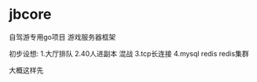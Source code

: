 # jbcore
自驾游专用go项目  游戏服务器框架


初步设想:
    1.大厅排队 
    2.40人进副本 混战
    3.tcp长连接
    4.mysql    redis  redis集群

大概这样先
